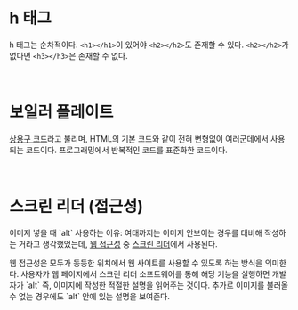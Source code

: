 # h 태그

h 태그는 순차적이다. `<h1></h1>`이 있어야 `<h2></h2>`도 존재할 수 있다.
`<h2></h2>`가 없다면 `<h3></h3>`은 존재할 수 없다.

<br>

# 보일러 플레이트

<a href="https://en.wikipedia.org/wiki/Boilerplate_code">상용구 코드</a>라고 불리며, HTML의 기본 코드와 같이 전혀 변형없이 여러군데에서 사용되는 코드이다.
프로그래밍에서 반복적인 코드를 표준화한 코드이다.

<br>

# 스크린 리더 (접근성)

<p>
이미지 넣을 때 `alt` 사용하는 이유: 여태까지는 이미지 안보이는 경우를 대비해 작성하는 거라고 생각했었는데, <a href="https://ko.wikipedia.org/wiki/%EC%9B%B9_%EC%A0%91%EA%B7%BC%EC%84%B1">웹 접근성</a> 중 <a href="https://developer.mozilla.org/en-US/docs/Glossary/Screen_reader">스크린 리더</a>에서 사용된다.
</p>
<p>
웹 접근성은 모두가 동등한 위치에서 웹 사이트를 사용할 수 있도록 하는 방식을 의미한다.
사용자가 웹 페이지에서 스크린 리더 소프트웨어를 통해 해당 기능을 실행하면 개발자가 `alt` 즉, 이미지에 작성한 적절한 설명을 읽어주는 것이다.
추가로 이미지를 불러올 수 없는 경우에도 `alt` 안에 있는 설명을 보여준다.
</p>
